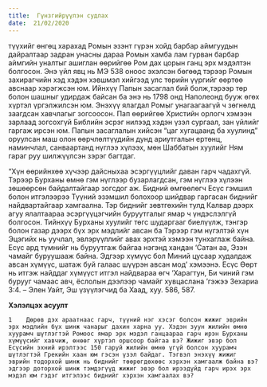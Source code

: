 ```yaml
---
title:  Гүнзгийрүүлэн судлах
date:  21/02/2020
---
```


түүхийг өнгөц харахад Ромын эзэнт гүрэн хойд барбар аймгуудын дайралтаар задран унасны дараа Ромын хамба лам гурван барбар аймгийн уналтыг ашиглан өөрийгөө Ром дах цорын ганц эрх мэдэлтэн болгосон.  Энэ үйл явц нь МЭ 538 оноос эхэлсэн бөгөөд тэрээр Ромын захирагчийн хэд хэдэн хэвшмэл хийгээд улс төрийн үүргийг өөртөө авснаар хэрэгжсэн юм. Ийнхүү  Папын засаглал бий болж,тэрээр төр болон шашныг удирдаж байсан ба энэ нь 1798 онд Наполеонд бууж өгөх хүртэл үргэлжилсэн юм. Энэхүү ялагдал Ромыг унагаагаагүй ч зөгнөлд заагдсан хавчлагыг зогсоосон. Пап өөрийгөө Христийн орлогч хэмээн зарлаад зогсохгүй Библийн эсрэг нилээд хэдэн үзэл сургаал, зан үйлийг гаргаж ирсэн юм. Папын засаглалын хийсэн “цаг хугацаанд ба хуулинд” оруулсан маш олон өөрчлөлтүүдийн дунд ариутгалын ертөнц, наминчлал, санваартанд нүглээ хүлээх, мөн Шаббатын хуулийг Ням гараг руу шилжүүлсэн зэрэг багтдаг.

“Хүн өөрийнхөө хүчээр дайсныхаа эсэргүүцлийг даван гарч чадахгүй. Тэрээр Бурханы өмнө гэм нүглээр бузарлагдсан, гэм нүглээ хүлээн зөшөөрсөн байдалтайгаар зогсдог аж. Бидний өмгөөлөгч Есүс гэмшил болон итгэлээрээ Түүний эзэмшил болохоор шийдвар гаргасан биднийг найдвартайгаар хамгаална. Тэр биднийг зөвтгөхийн тулд Калвар дээрх агуу ялалтаараа эсэргүүцэгчийн буруутгалыг ямар ч үндэслэлгүй болгосон. Тийнхүү Бурханы хуулийг төгс шударгааг биелүүлж, тэнгэр болон газар дээрх бүх эрх мэдлийг авсан ба Тэрээр гэм нүгэлтэй хүн Эцэгийх нь уучлал, эвлэрүүллийг авах эрхтэй хэмээн тунхаглаж байна. Есүс ард түмнийг нь буруутгаж байгаа нэгэнд хандан ‘Сатан аа, Эзэн чамайг буруушааж байна. Эдгээр хүмүүс бол Миний цусаар худалдаж авсан хүмүүс, шатаж буй галаас шүүрэн авсан мод’ хэмээнэ. Есүс Өөрт нь итгэж найддаг хүмүүст итгэл найдвараа өгч ‘Харагтун, Би чиний гэм бурууг чамаас авч, ёслолын дээлээр чамайг хувцаслана ’гэжээ Зехариа 3:4. – Элен Уайт, Эш үзүүлэгчид ба Хаад, хуу. 586, 587.

**Хэлэлцэх асуулт**

`1    Дөрөв дэх араатнаас гарч, түүний нэг хэсэг болсон жижиг эврийн эрх мэдлийн бүх шинж чанарыг дахин харна уу. Хэдэн зуун жилийн өмнө хуурамч шүтлэгтэй Ромоос ямар эрх мэдэл ганцаараа гарч ирэн Бурханы хүмүүсийг хавчиж, өнөөг хүртэл оршсоор байгаа вэ? Жижиг эвэр бол Есүсийн эхний ирэлтээс 150 гаруй жилийн өмнө үгүй болсон хуурамч шүтлэгтэй Грекийн хаан юм гэсэн үзэл байдаг. Тэгвэл энэхүү жижиг эврийн тодорхой шинж нь биднийг төөрөгдөхөөс хэрхэн хамгаалж байна вэ? эдгээр доторхой шинж тэмдэгүүд жижиг эвэр бол ирээдүйд гарч ирэх эрх мэдэл юм гэдэг итгэлээс биднийг хэрхэн хамгаалах вэ?`